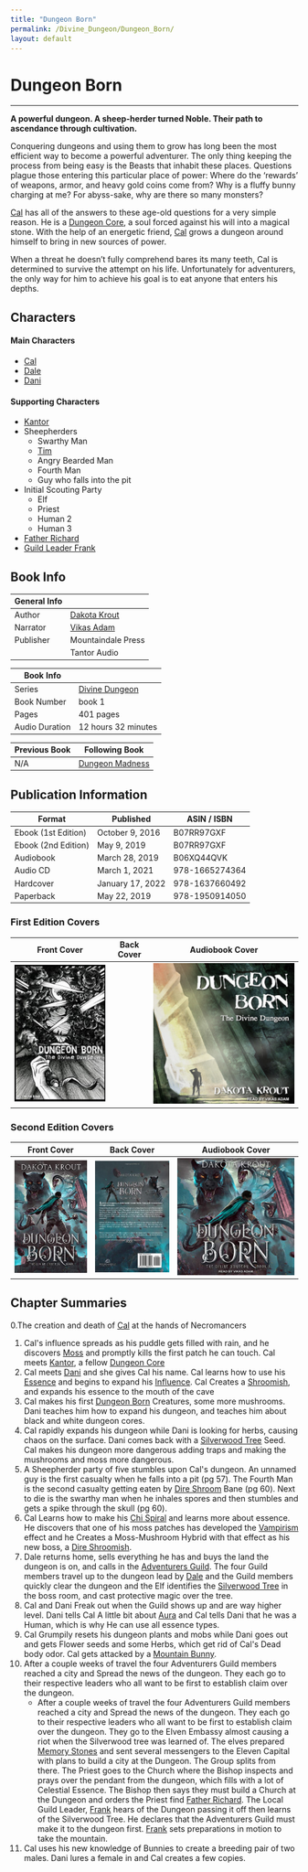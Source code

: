 ```yaml
---
title: "Dungeon Born"
permalink: /Divine_Dungeon/Dungeon_Born/
layout: default
---
```

# Dungeon Born
---
**A powerful dungeon. A sheep-herder turned Noble. Their path to ascendance through cultivation.**

Conquering dungeons and using them to grow has long been the most efficient way to become a powerful adventurer. The only thing keeping the process from being easy is the Beasts that inhabit these places. Questions plague those entering this particular place of power: Where do the ‘rewards’ of weapons, armor, and heavy gold coins come from? Why is a fluffy bunny charging at me? For abyss-sake, why are there so many monsters?

[Cal](../../_Characters/DivineDungeon/Cal.md) has all of the answers to these age-old questions for a very simple reason. He is a [Dungeon Core](../../_Lexicon/DungeonCore.md), a soul forced against his will into a magical stone. With the help of an energetic friend, [Cal](../../_Characters/DivineDungeon/Cal.md) grows a dungeon around himself to bring in new sources of power.

When a threat he doesn’t fully comprehend bares its many teeth, Cal is determined to survive the attempt on his life. Unfortunately for adventurers, the only way for him to achieve his goal is to eat anyone that enters his depths.

## Characters

#### Main Characters
- [Cal](../../_Characters/DivineDungeon/Cal.md)
- [Dale](../../_Characters/DivineDungeon/Dale.md)
- [Dani](../../_Characters/DivineDungeon/Dani.md)

#### Supporting Characters

- [Kantor](../../_Characters/DivineDungeon/Kantor.md)
- Sheepherders
	- Swarthy Man
	- [Tim](../../_Characters/DivineDungeon/Tim.md)
	- Angry Bearded Man
	- Fourth Man
	- Guy who falls into the pit
-  Initial Scouting Party
	- Elf
	- Priest
	- Human 2 
	- Human 3
- [Father Richard](../../_Characters/DivineDungeon/FatherRichard.md)
- [Guild Leader Frank](../../_Characters/DivineDungeon/Frank.md)


## Book Info

| General Info |  |
|---|---|
| Author| [Dakota Krout](../../_Lexicon/DakotaKrout.md) |
| Narrator| [Vikas Adam](../../_Lexicon/VikasAdam.md) |
| Publisher | Mountaindale Press |
| | Tantor Audio |

| Book Info |  |
|---|---|
| Series | [Divine Dungeon](DivineDungeon.md) |
| Book Number | book 1 |
| Pages | 401 pages |
| Audio Duration| 12 hours 32 minutes |

| Previous Book | Following Book |
|---|---|
| N/A | [Dungeon Madness](DungeonMadness.md)|

## Publication Information

| Format | Published | ASIN / ISBN |
|---|---|---|
| Ebook (1st Edition) | October 9, 2016 | B07RR97GXF |
| Ebook (2nd Edition) | May 9, 2019 | B07RR97GXF |
| Audiobook | March 28, 2019 | B06XQ44QVK |
| Audio CD | March 1, 2021 | 978-1665274364 |
| Hardcover | January 17, 2022 | 978-1637660492 |
| Paperback | May 22, 2019 | 978-1950914050 |

### First Edition Covers

| Front Cover | Back Cover | Audiobook Cover |
|---|---|---|
| ![dungeonborncover1](../../images/DivineDungeon/DungeonBorn/dungeonborn_cover1.jpg) |   | ![dungeonborn_audiocover1](../../images/DivineDungeon/DungeonBorn/dungeonborn_audiocover1.jpg) |

### Second Edition Covers

| Front Cover | Back Cover | Audiobook Cover |
|---|---|---|
| ![dungeonborn_cover2](../../images/DivineDungeon/DungeonBorn/dungeonborn_cover2.jpg) | ![dungeonborn_backcover](../../images/DivineDungeon/DungeonBorn/dungeonborn_backcover.jpg) | ![dungeonborn_audiocover2](../../images/DivineDungeon/DungeonBorn/dungeonborn_audiocover2.jpg) |

## Chapter Summaries
0.The creation and death of [Cal](../../_Characters/DivineDungeon/Cal.md) at the hands of Necromancers
1. Cal's influence spreads as his puddle gets filled with rain, and he discovers [Moss](../../_Lexicon/Moss.md) and promptly kills the first patch he can touch. Cal meets [Kantor](../../_Characters/DivineDungeon/Kantor.md), a fellow [Dungeon Core](../../_Lexicon/DungeonCore.md)
2. Cal meets [Dani](../../_Characters/DivineDungeon/Dani.md) and she gives Cal his name. Cal learns how to use his [Essence](../../_Lexicon/Essence.md) and begins to expand his [Influence](../../_Lexicon/Influence.md). Cal Creates a [Shroomish](../../_Bestiary/Shroomish.md), and expands his essence to the mouth of the cave
3. Cal makes his first [Dungeon Born](../../_Lexicon/DungeonBornC.md) Creatures, some more mushrooms. Dani teaches him how to expand his dungeon, and teaches him about black and white dungeon cores.
4. Cal rapidly expands his dungeon while Dani is looking for herbs, causing chaos on the surface. Dani comes back with a [Silverwood Tree](../../_Lexicon/SilverwoodTree.md) Seed.  Cal makes his dungeon more dangerous adding traps and making the mushrooms and moss more dangerous.
5. A Sheepherder party of five stumbles upon Cal's dungeon. An unnamed guy is the first casualty when he falls into a pit (pg 57). The Fourth Man is the second casualty getting eaten by [Dire Shroom](../../_Bestiary/DireShroom.md) Bane (pg 60). Next to die is the swarthy man when he inhales spores and then stumbles and gets a spike through the skull (pg 60).
6. Cal Learns how to make his [Chi Spiral](../../_Lexicon/ChiSpiral.md) and learns more about essence. He discovers that one of his moss patches has developed the [Vampirism](../../_Lexicon/Vampirism.md) effect and he Creates a Moss-Mushroom Hybrid with that effect as his new boss, a [Dire Shroomish](../../_Bestiary/DireShroomish.md).
7. Dale returns home, sells everything he has and buys the land the dungeon is on, and calls in the [Adventurers Guild](../../_Characters/DivineDungeon/AdventurersGuild.md). The four Guild members travel up to the dungeon lead by [Dale](../../_Characters/DivineDungeon/Dale.md) and the Guild members quickly clear the dungeon and the Elf identifies the [Silverwood Tree](../../_Lexicon/SilverwoodTree.md) in the boss room, and cast protective magic over the tree.
8. Cal and Dani Freak out when the Guild shows up and are way higher level. Dani tells Cal A little bit about [Aura](../../_Lexicon/Aura.md) and Cal tells Dani that he was a Human, which is why He can use all essence types.
9. Cal Grumpily resets his dungeon plants and mobs while Dani goes out and gets Flower seeds and some Herbs, which get rid of Cal's Dead body odor. Cal gets attacked by a [Mountain Bunny](../../_Bestiary/MountainBunny.md). 
10. After a couple weeks of travel the four Adventurers Guild members reached a city and Spread the news of the dungeon. They each go to their respective leaders who all want to be first to establish claim over the dungeon.
	- After a couple weeks of travel the four Adventurers Guild members reached a city and Spread the news of the dungeon. They each go to their respective leaders who all want to be first to establish claim over the dungeon. They go to the Elven Embassy almost causing a riot when the Silverwood tree was learned of. The elves prepared [Memory Stones](../../_Lexicon/MemoryStone.md) and sent several messengers to the Eleven Capital with plans to build a city at the Dungeon. The Group splits from there. The Priest goes to the Church where the Bishop inspects and prays over the pendant from the dungeon, which fills with a lot of Celestial Essence. The Bishop then says they must build a Church at the Dungeon and orders the Priest find [Father Richard](../../_Characters/DivineDungeon/FatherRichard.md). The Local Guild Leader, [Frank](../../_Characters/DivineDungeon/Frank.md) hears of the Dungeon passing it off then learns of the Silverwood Tree. He declares that the Adventurers Guild must make it to the dungeon first. [Frank](../../_Characters/DivineDungeon/Frank.md) sets preparations in motion to take the mountain.
11. Cal uses his new knowledge of Bunnies to create a breeding pair of two males. Dani lures a female in and Cal creates a few copies.




